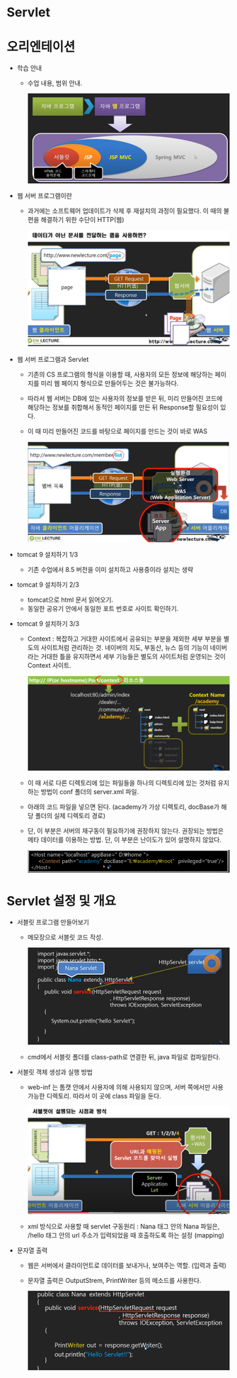 # Servlet

# 오리엔테이션

- 학습 안내
    - 수업 내용, 범위 안내.
        
        ![Untitled](Servlet%20356e23a096da4e4e942b5b99f3724f85/Untitled.png)
        
- 웹 서버 프로그램이란
    - 과거에는 소프트웨어 업데이트가 삭제 후 재설치의 과정이 필요했다. 이 때의 불편을 해결하기 위한 수단이 HTTP(웹)
        
        ![Untitled](Servlet%20356e23a096da4e4e942b5b99f3724f85/Untitled%201.png)
        
- 웹 서버 프로그램과 Servlet
    - 기존의 CS 프로그램의 형식을 이용할 때, 사용자의 모든 정보에 해당하는 페이지를 미리 웹 페이지 형식으로 만들어두는 것은 불가능하다.
    - 따라서 웹 서버는 DB에 있는 사용자의 정보를 받은 뒤, 미리 만들어진 코드에 해당하는 정보를 취합해서 동적인 페이지를 만든 뒤 Response할 필요성이 있다.
    - 이 때 미리 만들어진 코드를 바탕으로 페이지를 만드는 것이 바로 WAS
        
        ![Untitled](Servlet%20356e23a096da4e4e942b5b99f3724f85/Untitled%202.png)
        
    
- tomcat 9 설치하기 1/3
    - 기존 수업에서 8.5 버전을 이미 설치하고 사용중이라 설치는 생략
- tomcat 9 설치하기 2/3
    - tomcat으로 html 문서 읽어오기.
    - 동일한 공유기 안에서 동일한 포트 번호로 사이트 확인하기.
- tomcat 9 설치하기 3/3
    - Context : 복잡하고 거대한 사이트에서 공유되는 부분을 제외한 세부 부분을 별도의 사이트처럼 관리하는 것. 네이버의 지도, 부동산, 뉴스 등의 기능이 네이버라는 거대한 틀을 유지하면서 세부 기능들은 별도의 사이트처럼 운영되는 것이 Context 사이트.
        
        ![Untitled](Servlet%20356e23a096da4e4e942b5b99f3724f85/Untitled%203.png)
        
    - 이 때 서로 다른 디렉토리에 있는 파일들을 하나의 디렉토리에 있는 것처럼 유지하는 방법이 conf 폴더의 server.xml 파일.
    - 아래의 코드 파일을 넣으면 된다. (academy가 가상 디렉토리, docBase가 해당 폴더의 실제 디렉토리 경로)
    - 단, 이 부분은 서버의 재구동이 필요하기에 권장하지 않는다. 권장되는 방법은 메타 데이터를 이용하는 방법. 단, 이 부분은 난이도가 있어 설명하지 않았다.
        
        ![Untitled](Servlet%20356e23a096da4e4e942b5b99f3724f85/Untitled%204.png)
        

# Servlet 설정 및 개요

- 서블릿 프로그램 만들어보기
    - 메모장으로 서블릿 코드 작성.
        
        ![Untitled](Servlet%20356e23a096da4e4e942b5b99f3724f85/Untitled%205.png)
        
    - cmd에서 서블릿 폴더를 class-path로 연결한 뒤, java 파일로 컴파일한다.
    
- 서블릿 객체 생성과 실행 방법
    - web-inf 는 톰캣 안에서 사용자에 의해 사용되지 않으며, 서버 쪽에서만 사용 가능한 디렉토리. 따라서 이 곳에 class 파일을 둔다.
        
        ![Untitled](Servlet%20356e23a096da4e4e942b5b99f3724f85/Untitled%206.png)
        
    - xml 방식으로 사용할 때 servlet 구동원리 : 
    <servlet-class> Nana </servlet-class> 태그 안의 Nana 파일은, 
    <url-pattern>/hello</url-pattern> 태그 안의 url 주소가 입력되었을 때 호출하도록 하는 설정 (mapping)
- 문자열 출력
    - 웹은 서버에서 클라이언트로 데이터를 보내거나, 보여주는 역할. (입력과 출력)
    - 문자열 출력은 OutputStrem, PrintWriter 등의 메소드를 사용한다.
        
        ![Untitled](Servlet%20356e23a096da4e4e942b5b99f3724f85/Untitled%207.png)
